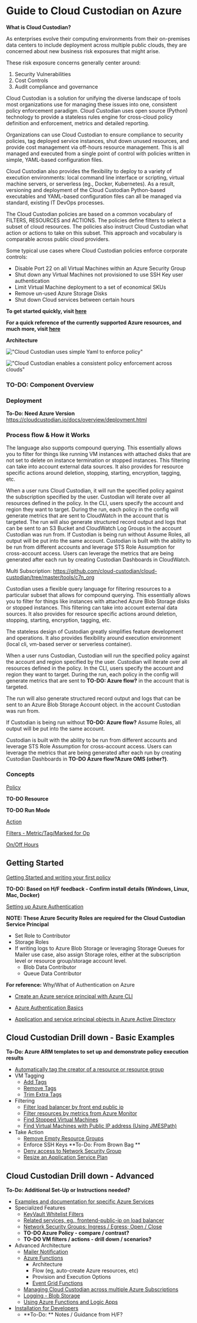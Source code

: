# Guide to Cloud Custodian on Azure

**What is Cloud Custodian?**

As enterprises evolve their computing environments from their on-premises data centers to include deployment across multiple public clouds, they are concerned about new business risk exposures that might arise.  

These risk exposure concerns generally center around: 
1) Security Vulnerabilities
2) Cost Controls
3) Audit compliance and governance

Cloud Custodian is a solution for unifying the diverse landscape of tools most organizations use for managing these issues into one, consistent policy enforcement paradigm.  Cloud Custodian uses open source (Python) technology to provide a stateless rules engine for cross-cloud policy definition and enforcement, metrics and detailed reporting.  

Organizations can use Cloud Custodian to ensure compliance to security policies, tag deployed service instances, shut down unused resources, and provide cost management via off-hours resource management.  This is all managed and executed from a single point of control with policies written in simple, YAML-based configuration files.  

Cloud Custodian also provides the flexibility to deploy to a variety of execution environments: local command line interface or scripting, virtual machine servers, or serverless (eg., Docker, Kubernetes).  As a result, versioning and deployment of the Cloud Custodian Python-based executables and YAML-based configuration files can all be managed via standard, existing IT DevOps processes.

The Cloud Custodian policies are based on a common vocabulary of FILTERS, RESOURCES and ACTIONS.  The policies define filters to select a subset of cloud resources.  The policies also instruct Cloud Custodian what action or actions to take on this subset.  This approach and vocabulary is comparable across public cloud providers.

Some typical use cases where Cloud Custodian policies enforce corporate controls:
- Disable Port 22 on all Virtual Machines within an Azure Security Group
- Shut down any Virtual Machines not provisioned to use SSH Key user authentication
- Limit Virtual Machine deployment to a set of economical SKUs
- Remove un-used Azure Storage Disks
- Shut down Cloud services between certain hours

**To get started quickly, visit [here](https://cloudcustodian.io/docs/azure/gettingstarted.html)**

**For a quick reference of the currently supported Azure resources, and much more, visit [here](https://cloudcustodian.io/docs/azure/policy/index.html)**

**Architecture**

!["Cloud Custodian uses simple Yaml to enforce policy"](./pictures/yml-picture.jpg "Cloud Custodian uses simple Yaml to enforce policy")

!["Cloud Custodian enables a consistent policy enforcement across clouds"](./pictures/cc-multi-cloud.jpg "Cloud Custodian enables a consistent policy enforcement across clouds")

### **TO-DO: Component Overview**

### Deployment
**To-Do: Need Azure Version**
https://cloudcustodian.io/docs/overview/deployment.html

### Process flow & How it Works
The language also supports compound querying. This essentially allows you to filter for things like running VM instances with attached disks that are not set to delete on instance termination or stopped instances. This filtering can take into account external data sources. It also provides for resource specific actions around deletion, stopping, starting, encryption, tagging, etc.

When a user runs Cloud Custodian, it will run the specified policy against the subscription specified by the user. Custodian will iterate over all resources defined in the policy. In the CLI, users specify the account and region they want to target. During the run, each policy in the config will generate metrics that are sent to CloudWatch in the account that is targeted. The run will also generate structured record output and logs that can be sent to an S3 Bucket and CloudWatch Log Groups in the account Custodian was run from. If Custodian is being run without Assume Roles, all output will be put into the same account. Custodian is built with the ability to be run from different accounts and leverage STS Role Assumption for cross-account access. Users can leverage the metrics that are being generated after each run by creating Custodian Dashboards in CloudWatch.

Multi Subscription:
https://github.com/cloud-custodian/cloud-custodian/tree/master/tools/c7n_org


Custodian uses a flexible query language for filtering resources to a particular subset that allows for compound querying. This essentially allows you to filter for things like instances with attached Azure Blob Storage disks or stopped instances. This filtering can take into account external data sources. It also provides for resource specific actions around deletion, stopping, starting, encryption, tagging, etc.

The stateless design of Custodian greatly simplifies feature development and operations. It also provides flexibility around execution environment (local cli, vm-based server or serverless container).

When a user runs Custodian, Custodian will run the specified policy against the account and region specified by the user. Custodian will iterate over all resources defined in the policy. In the CLI, users specify the account and region they want to target. During the run, each policy in the config will generate metrics that are sent to **TO-DO: Azure flow?** in the account that is targeted. 

The run will also generate structured record output and logs that can be sent to an Azure Blob Storage Account object. in the account Custodian was run from. 

If Custodian is being run without **TO-DO: Azure flow?**  Assume Roles, all output will be put into the same account. 

Custodian is built with the ability to be run from different accounts and leverage STS Role Assumption for cross-account access. Users can leverage the metrics that are being generated after each run by creating Custodian Dashboards in **TO-DO Azure flow?Azure OMS (other?)**.

### Concepts
[Policy](https://cloudcustodian.io/docs/azure/policy/index.html)

**TO-DO Resource**

**TO-DO Run Mode**

[Action](https://cloudcustodian.io/docs/azure/policy/genericarmaction.html#azure-genericarmaction)

[Filters - Metric/Tag/Marked for Op](https://cloudcustodian.io/docs/filters.html#filters)

[On/Off Hours](https://cloudcustodian.io/docs/quickstart/offhours.html)

## Getting Started

[Getting Started and writing your first policy]( https://cloudcustodian.io/docs/azure/gettingstarted.html)

**TO-DO: Based on H/F feedback - Confirm install details (Windows, Linux, Mac, Docker)**

[Setting up Azure Authentication](https://cloudcustodian.io/docs/azure/authentication.html)

**NOTE: These Azure Security Roles are required for the Cloud Custodian Service Principal**
- Set Role to Contributor
- Storage Roles
- If writing logs to Azure Blob Storage or leveraging Storage Queues for Mailer use case, also assign Storage roles, either at the subscription level or resource group/storage account level.
  - Blob Data Contributor  
  - Queue Data Contributor
 
**For reference:** Why/What of Authentication on Azure

- [Create an Azure service principal with Azure CLI](https://docs.microsoft.com/en-us/cli/azure/create-an-azure-service-principal-azure-cli?view=azure-cli-latest)

- [Azure Authentication Basics](https://docs.microsoft.com/en-us/azure/active-directory/develop/authentication-scenarios)

- [Application and service principal objects in Azure Active Directory](https://docs.microsoft.com/en-us/azure/active-directory/develop/app-objects-and-service-principals)

## Cloud Custodian Drill down - Basic Examples
**To-Do: Azure ARM templates to set up and demonstrate policy execution results**

- [Automatically tag the creator of a resource or resource group](https://cloudcustodian.io/docs/azure/examples/autotagusers.html)
- VM Tagging
    - [Add Tags](https://cloudcustodian.io/docs/azure/examples/tagadd.html)
    - [Remove Tags](https://cloudcustodian.io/docs/azure/examples/tagremove.html)
    - [Trim Extra Tags](https://cloudcustodian.io/docs/azure/examples/tagtrim.html)
- Filtering
    - [Filter load balancer by front end public ip](https://cloudcustodian.io/docs/azure/examples/lbfilterbyfrotendip.html)
    - [Filter resources by metrics from Azure Monitor](https://cloudcustodian.io/docs/azure/examples/metrics.html)
    - [Find Stopped Virtual Machines](https://cloudcustodian.io/docs/azure/examples/stoppedvm.html)
    - [Find Virtual Machines with Public IP address (Using JMESPath)](https://cloudcustodian.io/docs/azure/examples/vmwithpublicip.html)
- Take Action
    - [Remove Empty Resource Groups](https://cloudcustodian.io/docs/azure/examples/rgremoveempty.html)
    - Enforce SSH Keys **To-Do: From Brown Bag **
    - [Deny access to Network Security Group](https://cloudcustodian.io/docs/azure/examples/nsg.html)
    - [Resize an Application Service Plan](https://cloudcustodian.io/docs/azure/examples/resizeappplan.html)

## Cloud Custodian Drill down - Advanced
**To-Do: Additional Set-Up or Instructions needed?**
- [Examples and documentation for specific Azure Services](https://cloudcustodian.io/docs/azure/policy/index.html)
- Specialized Features
    - [KeyVault Whitelist Filters](https://cloudcustodian.io/docs/azure/policy/resources/keyvault.html)
    - [Related services, eg., frontend-public-ip on load balancer](https://cloudcustodian.io/docs/azure/policy/resources/loadbalancer.html)
    - [Network Security Groups: Ingress / Egress; Open / Close](https://cloudcustodian.io/docs/azure/policy/resources/nsg.html)
    - **TO-DO Azure Policy - compare / contrast?**
    - **TO-DO VM filters / actions - drill down / scenarios?**
- Advanced Architecture
  - [Mailer Notification](https://cloudcustodian.io/docs/azure/examples/notify.html)
  - [Azure Functions](https://cloudcustodian.io/docs/azure/advanced/azurefunctions.html)
    - Architecture
    - Flow (eg, auto-create Azure resources, etc)
    - Provision and Execution Options
    - [Event Grid Functions](https://github.com/cloud-custodian/cloud-custodian/blob/master/tools/c7n_azure/c7n_azure/azure_events.py)
   - [Managing Cloud Custodian across multiple Azure Subscriptions](https://cloudcustodian.io/docs/azure/advanced/multiplesubs.html)
   - [Logging - Blob Storage](https://cloudcustodian.io/docs/azure/advanced/bloboutput.html)
   - [Using Azure Functions and Logic Apps](https://github.com/plooploops/azure-functions-c7n-test/blob/master/scenarios-read-me/azure-functions-logic-apps-readme.md)
- [Installation for Developers](https://cloudcustodian.io/docs/developer/installing.html#developer-installing)
    - **To-Do: ** Notes / Guidance from H/F?
  